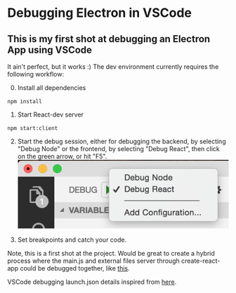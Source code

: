 # Debugging Electron in VSCode

## This is my first shot at debugging an Electron App using VSCode

It ain't perfect, but it works :)
The dev environment currently requires the following workflow:

0. Install all dependencies
```
npm install
```

1. Start React-dev server
```
npm start:client
```
2. Start the debug session, either for debugging the backend, by selecting "Debug Node" or the frontend, by selecting "Debug React", then click on the green arrow, or hit "F5".
![](./public/debug_snapshot.png)

3. Set breakpoints and catch your code.

Note, this is a first shot at the project. Would be great to create a hybrid process where the main.js and external files server through create-react-app could be debugged together, like [this](https://medium.com/@auchenberg/introducing-simultaneous-nirvana-javascript-debugging-for-node-js-and-chrome-in-vs-code-d898a4011ab1).

VSCode debugging launch.json details inspired from [here](https://www.youtube.com/watch?v=nuZIeJ0ljgo).
